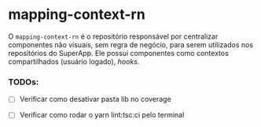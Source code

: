 # mapping-context-rn

O `mapping-context-rn` é o repositório responsável por centralizar componentes não visuais, sem regra de negócio, para serem utilizados nos repositórios do SuperApp. Ele possui componentes como contextos compartilhados (usuário logado), _hooks_.

### TODOs:

- [ ] Verificar como desativar pasta lib no coverage
- [ ] Verificar como rodar o yarn lint:tsc:ci pelo terminal

